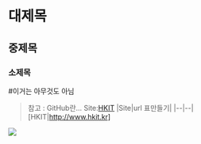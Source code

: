 # 대제목
## 중제목
### 소제목
#이거는 아무것도 아님
>참고 : GitHub란...
Site:[HKIT](http://www.hkit.kr)
|Site|url 표만들기|
|--|--|
[HKIT|http://www.hkit.kr]
<img src="https://www.google.com/images/branding/googlelogo/2x/googlelogo_color_272x92dp.png">
